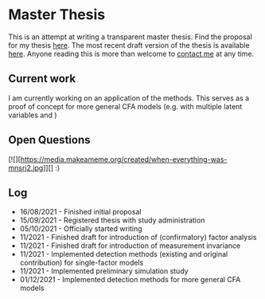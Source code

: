 # Master Thesis
This is an attempt at writing a transparent master thesis. Find the proposal for my thesis [here](https://www.overleaf.com/read/kcvxttvcqdxk). The most recent draft version of the thesis is available [here](https://www.overleaf.com/read/ggznrkmtkwxp). Anyone reading this is more than welcome to [contact me](mailto:prieger@ethz.ch?subject=[Transparent%20Master%20Thesis]%20Inquiry) at any time.

## Current work
I am currently working on an application of the methods. This serves as a proof of concept for more general CFA models (e.g. with multiple latent variables and )

## Open Questions
[![][https://media.makeameme.org/created/when-everything-was-mnsrj2.jpg]][] :)

## Log
- 16/08/2021 - Finished initial proposal
- 15/09/2021 - Registered thesis with study administration
- 05/10/2021 - Officially started writing
- 11/2021 - Finished draft for introduction of (confirmatory) factor analysis
- 11/2021 - Finished draft for introduction of measurement invariance
- 11/2021 - Implemented detection methods (existing and original contribution) for single-factor models
- 11/2021 - Implemented preliminary simulation study
- 01/12/2021 - Implemented detection methods for more general CFA models

<!--- ![70%](https://progress-bar.dev/70) --->


